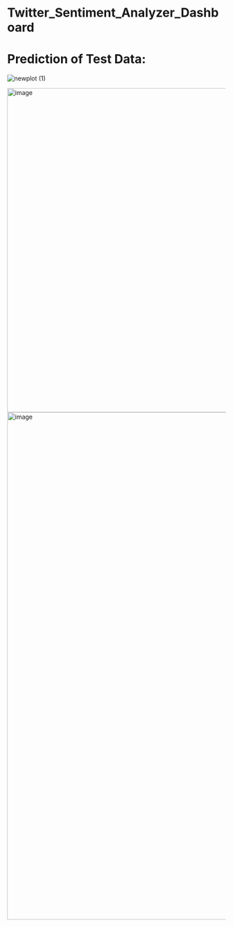 # Twitter_Sentiment_Analyzer_Dashboard

# Prediction of Test Data:
![newplot (1)](https://github.com/pravinpawar3/Twitter_Sentiment_Analyzer_Dashboard/assets/23742943/aa901a5f-3c85-40f7-9eb0-41d4ce418c15)

<img width="748" alt="image" src="https://github.com/pravinpawar3/Twitter_Sentiment_Analyzer_Dashboard/assets/23742943/42a9e867-b3f2-4313-b92b-f7f554884ced">

<img width="1171" alt="image" src="https://github.com/pravinpawar3/Twitter_Sentiment_Analyzer_Dashboard/assets/23742943/63ca359c-3678-4b36-8cee-86f0d69563f6">
